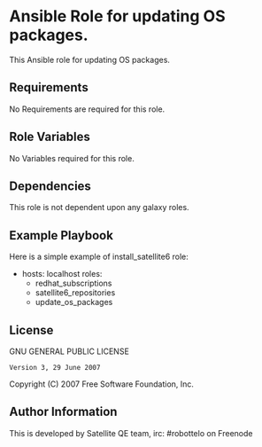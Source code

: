 Ansible Role for updating OS packages. 
================================================

This Ansible role for updating OS packages.

Requirements
------------

No Requirements are required for this role.

Role Variables
--------------

No Variables required for this role.

Dependencies
------------

This role is not dependent upon any galaxy roles.

Example Playbook
----------------

Here is a simple example of install_satellite6 role:

- hosts: localhost
  roles:
    - redhat_subscriptions
    - satellite6_repositories
    - update_os_packages

License
-------

 GNU GENERAL PUBLIC LICENSE

    Version 3, 29 June 2007

 Copyright (C) 2007 Free Software Foundation, Inc.


Author Information
------------------

This is developed by Satellite QE team, irc: #robottelo on Freenode
